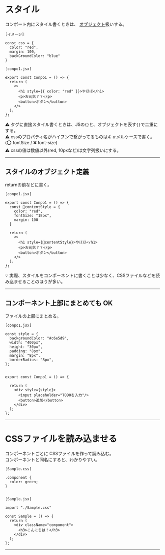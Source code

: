 # スタイル
コンポート内にスタイル書くときは、 [オブジェクト](https://github.com/Tarara33/TIL/blob/main/JavaScript/JS%E3%82%AA%E3%83%96%E3%82%B8%E3%82%A7%E3%82%AF%E3%83%88.md)扱いする。  
~~~
[イメージ]

const css = {
  color: "red",
  margin: 100,
  backGroundColor: "blue"
}
~~~
~~~
[conpo1.jsx]

export const Conpo1 = () => {
  return (
    <>
      <h1 style={{ color: "red" }}>やほほ</h1>
      <p>お元気？？</p>
      <button>ボタン</button>
    </>
  );
};
~~~
⚠️ タグに直接スタイル書くときは、JSの`{}`と、オブジェクトを表す`{}`で二重にする。  
⚠️ cssのプロパティ名がハイフンで繋がってるものはキャメルケースで書く。(⭕️ fontSize / ❌ font-size)   
⚠️ cssの値は数値以外(red, 10pxなど)は文字列扱いにする。  
***

## スタイルのオブジェクト定義
returnの前などに書く。
~~~
[conpo1.jsx]

export const Conpo1 = () => {
  const 💛contentStyle = {
    color: "red",
    fontSize: "18px",
    margin: 100
  }

  return (
    <>
      <h1 style={💛contentStyle}>やほほ</h1>
      <p>お元気？？</p>
      <button>ボタン</button>
    </>
  );
};
~~~
💡 実際、スタイルをコンポーネントに書くことは少なく、CSSファイルなどを読み込ませることのほうが多い。
***

## コンポーネント上部にまとめても OK
ファイルの上部にまとめる。
~~~
[conpo1.jsx]

const style = {
  backgroundColor: "#c6e5d9",
  width: "400px",
  height: "30px",
  padding: "8px",
  margin: "8px",
  borderRadius: "8px",
};


export const Conpo1 = () => {
  
  return (
    <div style={style}>
      <input placeholder="TODOを入力"/>
      <button>追加</button>
    </div>
  );
};
~~~
***

# CSSファイルを読み込ませる
コンポーネントごとに CSSファイルを作って読み込む。    
コンポーネントと同名にすると、わかりやすい。
~~~
[Sample.css]

.component {
  color: green;
}


[Sample.jsx]

import "./Sample.css"

const Sample = () => {
  return (
    <div className="component">
      <h3>こんにちは！</h3>
    </div>  
  );
};
~~~
***
